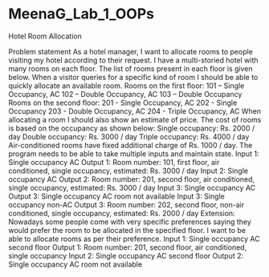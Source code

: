 # MeenaG_Lab_1_OOPs
Hotel Room Allocation

Problem statement
As a hotel manager, I want to allocate rooms to people visiting my hotel according to their request. I have a multi-storied hotel with many rooms on each floor. 
The list of rooms present in each floor is given below. When a visitor queries for a specific kind of room I should be able to quickly allocate an available room.
Rooms on the first floor:
101 – Single Occupancy, AC
102 – Double Occupancy, AC
103 – Double Occupancy
Rooms on the second floor:
201 - Single Occupancy, AC
202 - Single Occupancy 
203 - Double Occupancy, AC
204 - Triple Occupancy, AC
When allocating a room I should also show an estimate of price. The cost of rooms is based on the occupancy as shown below:
Single occupancy: Rs. 2000 / day
Double occupancy: Rs. 3000 / day
Triple occupancy: Rs. 4000 / day
Air-conditioned rooms have fixed additional charge of Rs. 1000 / day.
The program needs to be able to take multiple inputs and maintain state.
Input 1:
Single occupancy AC
Output 1:
Room number: 101, first floor, air conditioned, single
occupancy, estimated: Rs. 3000 / day
Input 2:
Single occupancy AC
Output 2:
Room number: 201, second floor, air conditioned, single occupancy, estimated: Rs. 3000 / day
Input 3:
Single occupancy AC
Output 3:
Single occupancy AC room not available
Input 3:
Single occupancy non-AC
Output 3:
Room number: 202, second floor, non-air conditioned, single occupancy, estimated: Rs. 2000 / day
Extension: Nowadays some people come with very specific preferences saying they would prefer the room to be allocated in the specified floor. I want to be able to allocate rooms as per their preference.
Input 1:
Single occupancy AC second floor
Output 1:
Room number: 201, second floor, air conditioned, single occupancy
Input 2:
Single occupancy AC second floor
Output 2:
Single occupancy AC room not available

